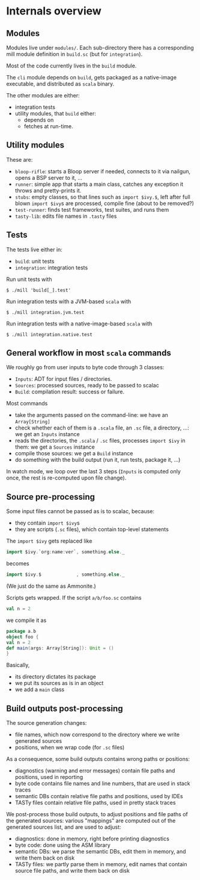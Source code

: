 # Internals overview

## Modules

Modules live under `modules/`. Each sub-directory there has a
corresponding mill module definition in `build.sc` (but for `integration`).

Most of the code currently lives in the `build` module.

The `cli` module depends on `build`, gets
packaged as a native-image executable, and distributed as `scala` binary.

The other modules are either:
- integration tests
- utility modules, that `build` either:
  - depends on
  - fetches at run-time.

## Utility modules

These are:
- `bloop-rifle`: starts a Bloop server if needed, connects to it via nailgun, opens a BSP server to it, …
- `runner`: simple app that starts a main class, catches any exception it throws and pretty-prints it.
- `stubs`: empty classes, so that lines such as `import $ivy.$`, left after full blown `import $ivy`s are processed, compile fine (about to be removed?)
- `test-runner`: finds test frameworks, test suites, and runs them
- `tasty-lib`: edits file names in `.tasty` files

## Tests

The tests live either in:
- `build`: unit tests
- `integration`: integration tests

Run unit tests with
```
$ ./mill 'build[_].test'
```

Run integration tests with a JVM-based `scala` with
```
$ ./mill integration.jvm.test
```

Run integration tests with a native-image-based `scala` with
```
$ ./mill integration.native.test
```

## General workflow in most `scala` commands

We roughly go from user inputs to byte code through 3 classes:
- `Inputs`: ADT for input files / directories.
- `Sources`: processed sources, ready to be passed to scalac
- `Build`: compilation result: success or failure.

Most commands
- take the arguments passed on the command-line: we have an `Array[String]`
- check whether each of them is a `.scala` file, an `.sc` file, a directory, …: we get an `Inputs` instance
- reads the directories, the `.scala` / `.sc` files, processes `import $ivy` in them: we get a `Sources` instance
- compile those sources: we get a `Build` instance
- do something with the build output (run it, run tests, package it, …)

In watch mode, we loop over the last 3 steps (`Inputs` is computed only once, the rest is re-computed upon file change).

## Source pre-processing

Some input files cannot be passed as is to scalac, because:
- they contain `import $ivy`s
- they are scripts (`.sc` files), which contain top-level statements

The `import $ivy` gets replaced like
```scala
import $ivy.`org:name:ver`, something.else._
```
becomes
```scala
import $ivy.$             , something.else._
```
(We just do the same as Ammonite.)

Scripts gets wrapped. If the script `a/b/foo.sc` contains
```scala
val n = 2
```
we compile it as
```scala
package a.b
object foo {
val n = 2
def main(args: Array[String]): Unit = ()
}
```
Basically,
- its directory dictates its package
- we put its sources as is in an object
- we add a `main` class

## Build outputs post-processing

The source generation changes:
- file names, which now correspond to the directory where we write generated sources
- positions, when we wrap code (for `.sc` files)

As a consequence, some build outputs contains wrong paths or positions:
- diagnostics (warning and error messages) contain file paths and positions, used in reporting
- byte code contains file names and line numbers, that are used in stack traces
- semantic DBs contain relative file paths and positions, used by IDEs
- TASTy files contain relative file paths, used in pretty stack traces

We post-process those build outputs, to adjust positions and file paths of the generated sources:
various "mappings" are computed out of the generated sources list, and are used to adjust:
- diagnostics: done in memory, right before printing diagnostics
- byte code: done using the ASM library
- semantic DBs: we parse the semantic DBs, edit them in memory, and write them back on disk
- TASTy files: we partly parse them in memory, edit names that contain source file paths, and write them back on disk
